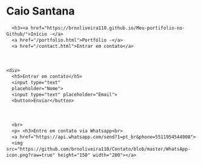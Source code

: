# Caio Santana

<html>
  <body>
    <div>
      
      <h3><a href="https://brnoliveira110.github.io/Meu-portifolio-no-Github/">Início -</a> 
      <a href="/portfolio.html">Portfólio -</a> 
      <a href="/contact.html">Entrar em contato</a>
     

    
    <div>
      <h5>Entrar em contato</h5>
      <input type="text"
      placeholder="Nome">
      <input type="text" placeholder="Email">
      <button>Enviar</button>
      
      
      
      <br>
      <p> <h3>Entre em contato via Whatsapp<br>
      <a href="https://api.whatsapp.com/send?1=pt_br&phone=5511954544908">
      <img src="https://github.com/brnoliveira110/Contato/blob/master/WhatsApp-icon.png?raw=true" height="150" width="200"></a>
      
      
      

